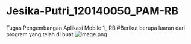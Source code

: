 # Jesika-Putri_120140050_PAM-RB
Tugas Pengembangan Aplikasi Mobile  1_  RB
#Berikut berupa luaran dari program yang telah di buat
![image.png]({})

